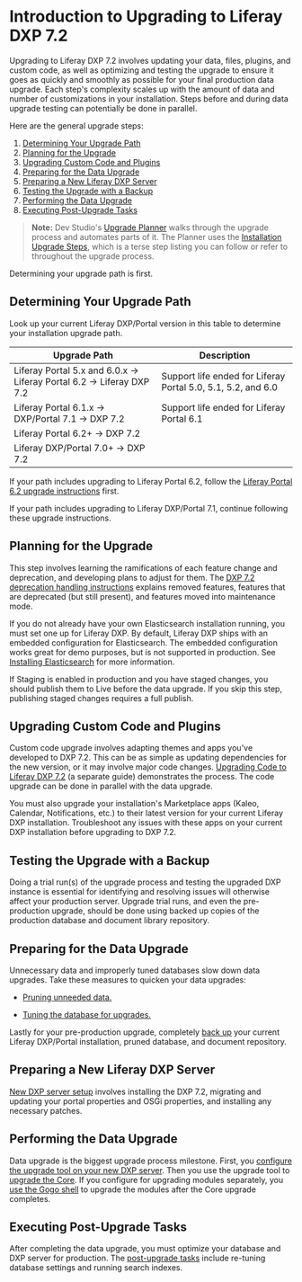 # Introduction to Upgrading to Liferay DXP 7.2

Upgrading to Liferay DXP 7.2 involves updating your data, files, plugins, and custom code, as well as optimizing and testing the upgrade to ensure it goes as quickly and smoothly as possible for your final production data upgrade. Each step's complexity scales up with the amount of data and number of customizations in your installation. Steps before and during data upgrade testing can potentially be done in parallel. 

Here are the general upgrade steps:

1. [Determining Your Upgrade Path](#determining-your-upgrade-path)
1. [Planning for the Upgrade](#planning-for-the-upgrade)
1. [Upgrading Custom Code and Plugins](#upgrading-custom-code-and-plugins)
1. [Preparing for the Data Upgrade](#preparing-for-the-data-upgrade)
1. [Preparing a New Liferay DXP Server](#preparing-a-new-liferay-dxp-server)
1. [Testing the Upgrade with a Backup](#testing-the-upgrade-with-a-backup)
1. [Performing the Data Upgrade](#performing-the-data-upgrade)
1. [Executing Post-Upgrade Tasks](#executing-post-upgrade-tasks)

> **Note:** Dev Studio's [Upgrade Planner](https://help.liferay.com/hc/en-us/articles/360029147451-Liferay-Upgrade-Planner) walks through the upgrade process and automates parts of it. The Planner uses the [Installation Upgrade Steps](../08-reference/06-installation-upgrade-steps.md), which is a terse step listing you can follow or refer to throughout the upgrade process. 

Determining your upgrade path is first. 

## Determining Your Upgrade Path

Look up your current Liferay DXP/Portal version in this table to determine your installation upgrade path.

| Upgrade Path                            | Description |
| --------------------------------------- | ----------- |
| Liferay Portal 5.x and 6.0.x &rarr; Liferay Portal 6.2 &rarr; Liferay DXP 7.2 | Support life ended for Liferay Portal 5.0, 5.1, 5.2, and 6.0 |
| Liferay Portal 6.1.x &rarr; DXP/Portal 7.1 &rarr; DXP 7.2 | Support life ended for Liferay Portal 6.1 |
| Liferay Portal 6.2+ &rarr; DXP 7.2      |             |
| Liferay DXP/Portal 7.0+ &rarr; DXP 7.2  |             |

If your path includes upgrading to Liferay Portal 6.2, follow the [Liferay Portal 6.2 upgrade instructions](https://help.liferay.com/hc/en-us/articles/360017903232-Upgrading-Liferay) first.

If your path includes upgrading to Liferay DXP/Portal 7.1, continue following these upgrade instructions.

## Planning for the Upgrade

This step involves learning the ramifications of each feature change and deprecation, and developing plans to adjust for them. The [DXP 7.2 deprecation handling instructions](./98-handling-deprecations-in-liferay-dxp-7-2.md) explains removed features, features that are deprecated (but still present), and features moved into maintenance mode.

If you do not already have your own Elasticsearch installation running, you must set one up for Liferay DXP. By default, Liferay DXP ships with an embedded configuration for Elasticsearch. The embedded configuration works great for demo purposes, but is not supported in production. See [Installing Elasticsearch](https://help.liferay.com/hc/en-us/articles/360028711132-Installing-Elasticsearch) for more information.

If Staging is enabled in production and you have staged changes, you should publish them to Live before the data upgrade. If you skip this step, publishing staged changes requires a full publish.

## Upgrading Custom Code and Plugins

Custom code upgrade involves adapting themes and apps you've developed to DXP 7.2. This can be as simple as updating dependencies for the new version, or it may involve major code changes. [Upgrading Code to Liferay DXP 7.2](https://help.liferay.com/hc/en-us/articles/360029316391-Introduction-to-Upgrading-Code-to-Liferay-DXP-7-2) (a separate guide) demonstrates the process. The code upgrade can be done in parallel with the data upgrade. 

You must also upgrade your installation's Marketplace apps (Kaleo, Calendar, Notifications, etc.) to their latest version for your current Liferay DXP installation. Troubleshoot any issues with these apps on your current DXP installation before upgrading to DXP 7.2.

## Testing the Upgrade with a Backup

Doing a trial run(s) of the upgrade process and testing the upgraded DXP instance is essential for identifying and resolving issues will otherwise affect your production server. Upgrade trial runs, and even the pre-production upgrade, should be done using backed up copies of the production database and document library repository. 

## Preparing for the Data Upgrade

Unnecessary data and improperly tuned databases slow down data upgrades. Take these measures to quicken your data upgrades: 

- [Pruning unneeded data.](./02-pruning-the-database.md)

- [Tuning the database for upgrades.](./02-tuning-for-the-data-upgrade.md)

Lastly for your pre-production upgrade, completely [back up](../09-mainitaining-a-liferay-dxp-installation/02-backing-up.md) your current Liferay DXP/Portal installation, pruned database, and document repository. 

## Preparing a New Liferay DXP Server

[New DXP server setup](./05-preparing-a-new-application-server-for-liferay-dxp.md) involves installing the DXP 7.2, migrating and updating your portal properties and OSGi properties, and installing any necessary patches. 

## Performing the Data Upgrade

Data upgrade is the biggest upgrade process milestone. First, you [configure the upgrade tool on your new DXP server](./03-configuring-the-data-upgrade.md). Then you use the upgrade tool to [upgrade the Core](./04-upgrading-the-core-using-the-upgrade-tool.md). If you configure for upgrading modules separately, you [use the Gogo shell](./05-upgrading-modules-using-gogo-shell.md) to upgrade the modules after the Core upgrade completes.

## Executing Post-Upgrade Tasks

After completing the data upgrade, you must optimize your database and DXP server for production. The [post-upgrade tasks](./07-executing-post-upgrade-tasks.md) include re-tuning database settings and running search indexes.
